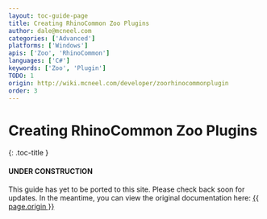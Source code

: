```yaml
---
layout: toc-guide-page
title: Creating RhinoCommon Zoo Plugins
author: dale@mcneel.com
categories: ['Advanced']
platforms: ['Windows']
apis: ['Zoo', 'RhinoCommon']
languages: ['C#']
keywords: ['Zoo', 'Plugin']
TODO: 1
origin: http://wiki.mcneel.com/developer/zoorhinocommonplugin
order: 3
---
```


# Creating RhinoCommon Zoo Plugins
{: .toc-title }

<div class="bs-callout bs-callout-danger">
  <h4>UNDER CONSTRUCTION</h4>
  <p>This guide has yet to be ported to this site.  Please check back soon for updates.  
  In the meantime, you can view the original documentation here:
  <a href="{{ page.origin }}">{{ page.origin }}</a></p>
</div>
